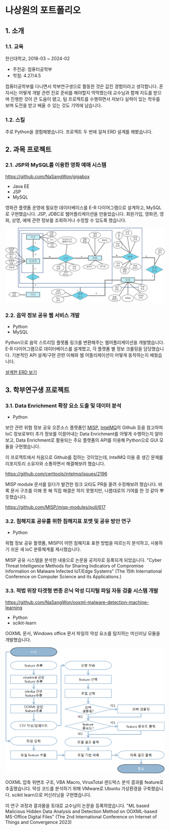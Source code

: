 # 나상원의 포트폴리오
<!--
## Table of Contents
  * [**1. Outline**](#1-outline)
    + [1.1. Profile](#11-profile)
    + [1.2. Educations](#12-educations)
    + [1.3. Awards](#13-awards)
    + [1.4. Skills](#14-skills)
    + [1.5. Experiences](#15-experiences)
  * [**2. 과목 프로젝트**](#2-과목-프로젝트)
    + [2.1. JSP와 MySQL를 이용한 영화 예매 시스템](#21-for-a-lifetime)
    + [2.2. 음악 정보 공유 웹 서비스 개발](#22-self-improvement)
  * [**3. 학부연구생 프로젝트**](#3-외부-프로젝트)
    + [3.1. Data Enrichment 확장 요소 도출 및 데이터 분석](#23-standardization)
    + [3.2. 침해지표 공유를 위한 침해지표 포맷 및 공유 방안 연구](#24-documentation)
    + [2.5. 적법 위장 타겟형 변종 은닉 악성 디지털 파일 자동 검출 시스템 개발](#25-test-driven-development)
-->

## 1. 소개 ##
### 1.1. 교육 ###
한신대학교, 2018-03 ~ 2024-02
 
 - 주전공: 컴퓨터공학부
 - 학점: 4.27/4.5

컴퓨터공학부를 다니면서 학부연구생으로 활동한 것은 값진 경험이라고 생각합니다. 혼자서는 어떻게 개발 관련 진로 준비를 해야할지 막막했는데 교수님과 함께 지도를 받으며 진행한 것이 큰 도움이 됐고, 팀 프로젝트를 수행하면서 저보다 실력이 있는 학우를 보며 도전을 받고 배울 수 있는 것도 기억에 남습니다.

### 1.2. 스킬 ###
주로 Python을 경험해봤습니다.
프로젝트 두 번에 걸쳐 ERD 설계를 해봤습니다.

## 2. 과목 프로젝트 ##
### 2.1. JSP와 MySQL를 이용한 영화 예매 시스템 ###
https://github.com/NaSangWon/gigabox

* Java EE
* JSP
* MySQL

영화관 플랫폼 운영에 필요한 데이터베이스를 E-R 다이어그램으로 설계하고, MySQL로 구현했습니다. JSP, JDBC로 웹어플리케이션을 만들었습니다. 회원가입, 영화관, 영화, 상영, 예매 관련 정보를 조회하거나 수정할 수 있도록 했습니다.

![ERD](assets/gigabox_erd.png)

### 2.2. 음악 정보 공유 웹 서비스 개발 ###

* Python
* MySQL

Python으로 음악 스트리밍 플랫폼 링크를 변환해주는 웹어플리케이션을 개발했습니다. E-R 다이어그램으로 데이터베이스를 설계했고, 각 플랫폼 별 정보 크롤링을 담당했습니다. 기본적인 API 설계/구현 관련 이해와 웹 어플리케이션이 어떻게 동작하는지 배웠습니다.

[설계한 ERD 보기](https://www.erdcloud.com/d/pCHrAkF7qg84Z5vjS)

## 3. 학부연구생 프로젝트 ##
### 3.1. Data Enrichment 확장 요소 도출 및 데이터 분석 ###

* Python

보안 관련 위협 정보 공유 오픈소스 플랫폼인 [MISP](https://github.com/MISP/MISP), [IntelMQ](https://github.com/certtools/intelmq)의 Github 등을 참고하여 IoC 정보로부터 추가 정보를 이끌어내는 Data Enrichment를 어떻게 수행하는지 알아보고, Data Enrichment로 활용되는 주요 플랫폼의 API를 이용해 Python으로 GUI 모듈을 구현했습니다.

이 프로젝트에서 처음으로 Github를 접하는 것이었는데, IntelMQ 이용 중 생긴 문제를 리포지토리 소유자와 소통하면서 해결해보려 했습니다.

https://github.com/certtools/intelmq/issues/2196

MISP module 문서를 읽다가 발견한 링크 오타도 PR을 올려 수정해보려 했습니다. 비록 문서 구조를 이해 못 해 직접 해결은 하지 못했지만, 나름대로의 기여를 한 것 같아 뿌듯했습니다.

https://github.com/MISP/misp-modules/pull/617

### 3.2. 침해지표 공유를 위한 침해지표 포맷 및 공유 방안 연구 ###

* Python

위협 정보 공유 플랫폼, MISP이 어떤 침해지표 표현 방법을 따르는지 분석하고, 사용하기 쉬운 새 IoC 분류체계를 제시했습니다.

MISP 공유 시스템을 분석한 내용으로 논문을 공저자로 등록되게 되었습니다. "Cyber Threat Intelligence Methods for Sharing Indicators of Compromise Information on Malware Infected IoT/Edge Systems"
(The 15th International Conference on Computer Science and its Applications.)

### 3.3. 적법 위장 타겟형 변종 은닉 악성 디지털 파일 자동 검출 시스템 개발 ###
https://github.com/NaSangWon/ooxml-malware-detection-machine-learning

* Python
* scikit-learn

OOXML 문서, Windows office 문서 파일의 악성 요소를 탐지하는 머신러닝 모듈을 개발했습니다. 

![ooxml ml module preocess](/assets/ooxml_process.png)

OOXML 압축 위변조 구조, VBA Macro, VirusTotal 샌드박스 분석 결과를 feature로 추출했습니다. 악성 코드를 분석하기 위해 VMware로 Ubuntu 가상환경을 구축했습니다. scikit learn으로 머신러닝을 구현했습니다.

이 연구 과정과 결과물을 토대로 교수님이 논문을 등록하였습니다. "ML based Malicious Hidden Data Analysis and Detection Method on OOXML-based MS-Office Digital Files"
(The 2nd International Conference on Internet of Things and Convergence 2023)
